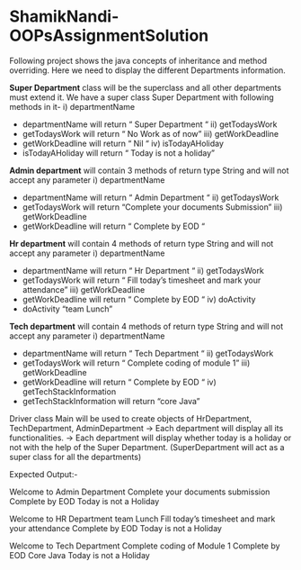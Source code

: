 # ShamikNandi-OOPsAssignmentSolution
 Following project shows the java concepts of inheritance and method overriding.
 Here we need to display the different Departments information.
 
 **Super Department** class will be the superclass and all other departments must extend it.
 We have a super class Super Department with following methods in it-
 i)  departmentName 
 - departmentName will return “ Super Department “
 ii)  getTodaysWork  
 - getTodaysWork will return  “ No Work as of now”
 iii) getWorkDeadline
 - getWorkDeadline will return “ Nil “
 iv) isTodayAHoliday
 - isTodayAHoliday will return “ Today is not a holiday”

**Admin department** will contain 3 methods of return type String and will not accept any parameter
i)  departmentName 
- departmentName will return “ Admin Department “
ii)  getTodaysWork  
- getTodaysWork will return “Complete your documents Submission”
iii) getWorkDeadline
- getWorkDeadline will return “ Complete by EOD “

**Hr department** will contain 4 methods of return type String and will not accept any parameter
i)  departmentName 
- departmentName will return “ Hr Department “
ii)  getTodaysWork  
- getTodaysWork will return  “ Fill today’s timesheet and mark your attendance”
iii) getWorkDeadline
- getWorkDeadline will return “ Complete by EOD “
iv) doActivity
- doActivity “team Lunch”

**Tech department** will contain 4 methods of return type String and will not accept any parameter
 i)  departmentName 
 - departmentName will return “ Tech Department “
ii)  getTodaysWork  
- getTodaysWork will return  “ Complete coding of module 1”
iii) getWorkDeadline
- getWorkDeadline will return “ Complete by EOD “
iv) getTechStackInformation
- getTechStackInformation will return “core Java”

Driver class Main will be used to create objects of HrDepartment, TechDepartment, AdminDepartment
→ Each department will display all its functionalities.
→ Each department  will display whether today is a holiday or not with the help of the Super Department. (SuperDepartment will act as a super class for all the departments)


Expected Output:-

Welcome to Admin Department
Complete your documents submission
Complete by EOD 
Today is not a Holiday

Welcome to HR Department
team Lunch
Fill today’s timesheet and mark your attendance
Complete by EOD 
Today is not a Holiday


Welcome to Tech Department
Complete coding of Module 1
Complete by EOD 
Core Java 
Today is not a Holiday


